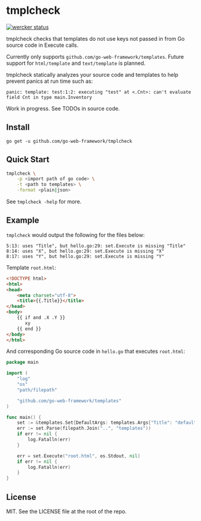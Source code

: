 # tmplcheck

[![wercker status](https://app.wercker.com/status/733965ba5063a29ddf1aa17556713f7e/s/master "wercker status")](https://app.wercker.com/project/byKey/733965ba5063a29ddf1aa17556713f7e)

tmplcheck checks that templates do not use keys not passed in from Go source code in Execute calls.

Currently only supports `github.com/go-web-framework/templates`. Future support for `html/template` and `text/template` is planned.

tmplcheck statically analyzes your source code and templates to help prevent panics at run time such as:

```
panic: template: test:1:2: executing "test" at <.Cnt>: can't evaluate field Cnt in type main.Inventory
```

Work in progress. See TODOs in source code.

## Install

```
go get -u github.com/go-web-framework/tmplcheck
``` 

## Quick Start

```sh
tmplcheck \
    -p <import path of go code> \
    -t <path to templates> \
    -format <plain|json>
```

See `tmplcheck -help` for more.

## Example

`tmplcheck` would output the following for the files below:

```
5:13: uses "Title", but hello.go:29: set.Execute is missing "Title"
8:14: uses "X", but hello.go:29: set.Execute is missing "X"
8:17: uses "Y", but hello.go:29: set.Execute is missing "Y"
```

Template `root.html`:

```html
<!DOCTYPE html>
<html>
<head>
    <meta charset="utf-8">
    <title>{{.Title}}</title>
</head>
<body>
    {{ if and .X .Y }}
       xy
    {{ end }}
</body>
</html>
```

And corresponding Go source code in `hello.go` that executes `root.html`:

```go
package main

import (
	"log"
	"os"
	"path/filepath"

	"github.com/go-web-framework/templates"
)

func main() {
	set := &templates.Set{DefaultArgs: templates.Args{"Title": "default title"}}
	err := set.Parse(filepath.Join("..", "templates"))
	if err != nil {
		log.Fatalln(err)
	}

	err = set.Execute("root.html", os.Stdout, nil)
	if err != nil {
		log.Fatalln(err)
	}
}
```

## License 

MIT. See the LICENSE file at the root of the repo.
